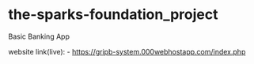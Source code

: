# the-sparks-foundation_project
Basic Banking App

website link(live): -
https://gripb-system.000webhostapp.com/index.php




